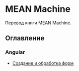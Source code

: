 # MEAN Machine
Перевод книги MEAN Machine.

## Оглавление

### Angular

* [Создание и обработка форм](pages/sozdanie_i_obrabotka_form.md)